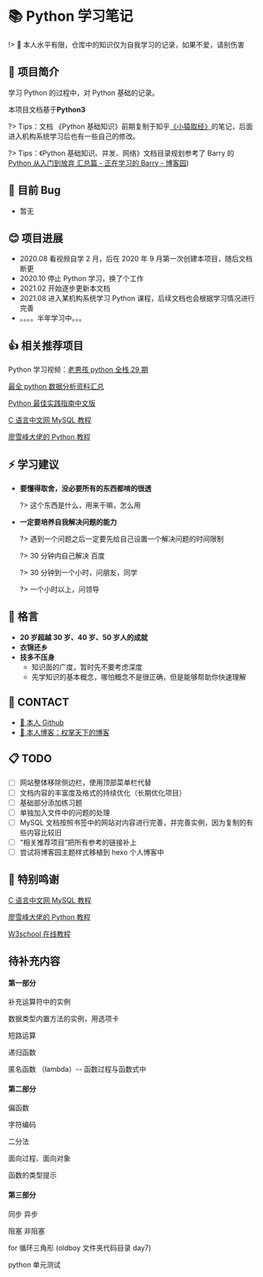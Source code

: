 # 📚 Python 学习笔记

!> 🙏 本人水平有限，仓库中的知识仅为自我学习的记录，如果不爱，请别伤害

<!-- !> 🙏 如有遗漏或发现文章错误及排版问题，请提 issue -->

## 📃 项目简介

学习 Python 的过程中，对 Python 基础的记录。

本项目文档基于**Python3**

?> Tips：文档 《Python 基础知识》前期复制于知乎[《小猿取经》](https://zhuanlan.zhihu.com/c_1189883314197168128)的笔记，后面进入机构系统学习后也有一些自己的修改。

?> Tips：《Python 基础知识、并发、网络》文档目录规划参考了 Barry 的 [Python 从入门到放弃 汇总篇 - 正在学习的 Barry - 博客园](https://www.cnblogs.com/XuChengNotes/p/11246438.html))

## 🐛 目前 Bug

- 暂无

## 😊 项目进展

- 2020.08 看视频自学 2 月，后在 2020 年 9 月第一次创建本项目，随后文档断更
- 2020.10 停止 Python 学习，换了个工作
- 2021.02 开始逐步更新本文档
- 2021.08 进入某机构系统学习 Python 课程，后续文档也会根据学习情况进行完善
- 。。。。半年学习中。。。

## 👍 相关推荐项目

Python 学习视频：[老男孩 python 全栈 29 期](https://www.bilibili.com/video/BV1QE41147hU?p=5)

[最全 python 数据分析资料汇总](https://github.com/hi-weijun/PythonDataScience-Collections)

[Python 最佳实践指南中文版](https://github.com/like-ycy/Python-Guide-CN)

[C 语言中文网 MySQL 教程](http://c.biancheng.net/mysql/)

[廖雪峰大佬的 Python 教程](https://www.liaoxuefeng.com/wiki/1016959663602400)

## ⚡ 学习建议

- **要懂得取舍，没必要所有的东西都啃的很透**

  ?> 这个东西是什么，用来干嘛，怎么用

- **一定要培养自我解决问题的能力**

  ?> 遇到一个问题之后一定要先给自己设置一个解决问题的时间限制

  ?> 30 分钟内自己解决 百度

  ?> 30 分钟到一个小时，问朋友，同学

  ?> 一个小时以上，问领导

## 🌈 格言

- **20 岁超越 30 岁、40 岁、50 岁人的成就**
- **衣锦还乡**
- **技多不压身**
  - 知识面的广度，暂时先不要考虑深度
  - 先学知识的基本概念，哪怕概念不是很正确，但是能够帮助你快速理解

## 🙋‍ CONTACT

- [🐙 本人 Github](https://github.com/like-ycy)
- [🔮 本人博客：权掌天下的博客](https://like-ycy.github.io/)

## 📋 TODO

- [ ] 网站整体移除侧边栏，使用顶部菜单栏代替
- [ ] 文档内容的丰富度及格式的持续优化（长期优化项目）
- [ ] 基础部分添加练习题
- [ ] 单独加入文件中的问题的处理
- [ ] MySQL 文档按照书签中的网站对内容进行完善，并完善实例，因为复制的有些内容比较旧
- [ ] “相关推荐项目”把所有参考的链接补上
- [ ] 尝试将博客园主题样式移植到 hexo 个人博客中

## 🙏 特别鸣谢

[C 语言中文网 MySQL 教程](http://c.biancheng.net/mysql/)

[廖雪峰大佬的 Python 教程](https://www.liaoxuefeng.com/wiki/1016959663602400)

[W3school 在线教程](https://www.w3school.com.cn/)

## 待补充内容

<!-- tabs:start -->

#### **第一部分**

补充运算符中的实例

数据类型内置方法的实例，用选项卡

短路运算

递归函数

匿名函数 （lambda）-- 函数过程与函数式中

#### **第二部分**

偏函数

字符编码

二分法

面向过程、面向对象

函数的类型提示

#### **第三部分**

同步 异步

阻塞 非阻塞

for 循环三角形 (oldboy 文件夹代码目录 day7)

python 单元测试

<!-- tabs:end -->
